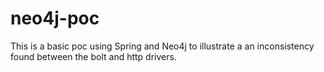 # neo4j-poc
This is a basic poc using Spring and Neo4j to illustrate a an inconsistency found between the bolt and http drivers. 

